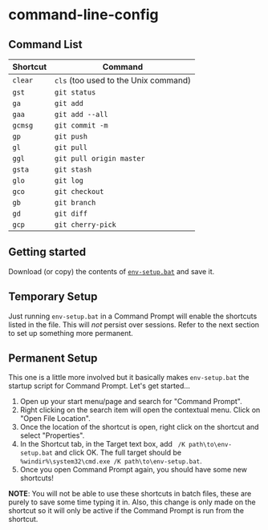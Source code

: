 # command-line-config

## Command List
| Shortcut | Command                              |
|----------|--------------------------------------|
| `clear`  | `cls` (too used to the Unix command) |
| `gst`    | `git status`                         |
| `ga`     | `git add`                            |
| `gaa`    | `git add --all`                      |
| `gcmsg`  | `git commit -m`                      |
| `gp`     | `git push`                           |
| `gl`     | `git pull`                           |
| `ggl`    | `git pull origin master`             |
| `gsta`   | `git stash`                          |
| `glo`    | `git log`                            |
| `gco`    | `git checkout`                       |
| `gb`     | `git branch`                         |
| `gd`     | `git diff`                           |
| `gcp`    | `git cherry-pick`                    |

## Getting started
Download (or copy) the contents of [`env-setup.bat`](https://raw.githubusercontent.com/YashdalfTheGray/command-line-config/master/env-setup.bat) and save it.

## Temporary Setup
Just running `env-setup.bat` in a Command Prompt will enable the shortcuts listed in the file. This will *not* persist over sessions. Refer to the next section to set up something more permanent.

## Permanent Setup
This one is a little more involved but it basically makes `env-setup.bat` the startup script for Command Prompt. Let's get started...

1. Open up your start menu/page and search for "Command Prompt".
2. Right clicking on the search item will open the contextual menu. Click on "Open File Location".
3. Once the location of the shortcut is open, right click on the shortcut and select "Properties".
4. In the Shortcut tab, in the Target text box, add ` /K path\to\env-setup.bat` and click OK. The full target should be `%windir%\system32\cmd.exe /K path\to\env-setup.bat`.
5. Once you open Command Prompt again, you should have some new shortcuts!

**NOTE**: You will not be able to use these shortcuts in batch files, these are purely to save some time typing it in. Also, this change is only made on the shortcut so it will only be active if the Command Prompt is run from the shortcut. 
